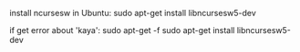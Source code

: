 install ncursesw in Ubuntu:
sudo apt-get install libncursesw5-dev

if get error about 'kaya':
sudo apt-get -f
sudo apt-get install libncursesw5-dev
